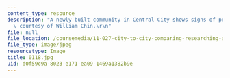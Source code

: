 ```yaml
---
content_type: resource
description: "A newly built community in Central City shows signs of progress. Image\
  \ courtesy of William Chin.\r\n"
file: null
file_location: /coursemedia/11-027-city-to-city-comparing-researching-and-writing-about-cities-new-orleans-spring-2011/d0f59c9a8023e171ea091469a1382b9e_0118.jpg
file_type: image/jpeg
resourcetype: Image
title: 0118.jpg
uid: d0f59c9a-8023-e171-ea09-1469a1382b9e
---
```


